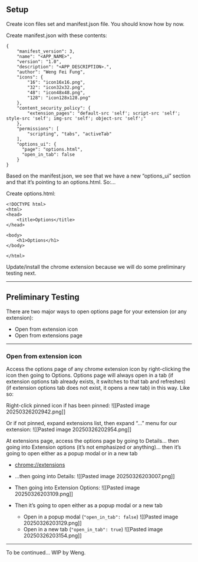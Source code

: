 ## Setup

Create icon files set and manifest.json file. You should know how by now.

Create manifest.json with these contents:
```
{  
    "manifest_version": 3,  
    "name": "<APP_NAME>",  
    "version": "1.0",  
    "description": "<APP_DESCRIPTION>.",  
    "author": "Weng Fei Fung",
    "icons": {  
        "16": "icon16x16.png",  
        "32": "icon32x32.png",  
        "48": "icon48x48.png",  
        "128": "icon128x128.png"  
    },
    "content_security_policy": {  
        "extension_pages": "default-src 'self'; script-src 'self'; style-src 'self'; img-src 'self'; object-src 'self';"
    },
    "permissions": [
        "scripting", "tabs", "activeTab"
    ],
    "options_ui": {
      "page": "options.html",
      "open_in_tab": false
    }
}
```

Based on the manifest.json, we see that we have a new “options_ui” section and that it’s pointing to an options.html. So:...

Create options.html:
```
<!DOCTYPE html>  
<html>  
<head>  
    <title>Options</title>  
</head>  
  
<body>  
    <h1>Options</h1>  
</body>  
  
</html>
```

Update/install the chrome extension because we will do some preliminary testing next.

---

## Preliminary Testing

There are two major ways to open options page for your extension (or any extension):
- Open from extension icon
- Open from extensions page

---

### Open from extension icon

Access the options page of any chrome extension icon by right-clicking the icon then going to Options. Options page will always open in a tab (if extension options tab already exists, it switches to that tab and refreshes) (if extension options tab does not exist, it opens a new tab) in this way. Like so:

Right-click pinned icon if has been pinned:
![[Pasted image 20250326202942.png]]

Or if not pinned, expand extensions list, then expand “...” menu for our extension:
![[Pasted image 20250326202954.png]]

At extensions page, access the options page by going to Details... then going into Extension options (it’s not emphasized or anything)... then it’s going to open either as a popup modal or in a new tab
- [chrome://extensions](chrome://extensions)  
- ...then going into Details:
  ![[Pasted image 20250326203007.png]]
- Then going into Extension Options:
  ![[Pasted image 20250326203109.png]]

- Then it’s going to open either as a popup modal or a new tab
	- Open in a popup modal (`"open_in_tab": false`)
	  ![[Pasted image 20250326203129.png]]
	- Open in a new tab (`"open_in_tab": true`)
	  ![[Pasted image 20250326203154.png]]

---

To be continued... WIP by Weng.